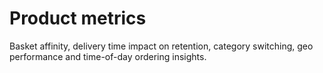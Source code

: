 # Product metrics
Basket affinity, delivery time impact on retention, category switching, geo performance and time-of-day ordering insights.
